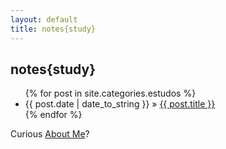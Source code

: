 ```yaml
---
layout: default
title: notes{study}
---
```


<div id="home">
  <h2 class="orange">notes{study}</h2>
  <ul class="posts">
    {% for post in site.categories.estudos %}
      <li><span>{{ post.date | date_to_string }}</span> &raquo; <a href="{{ post.url }}">{{ post.title }}</a></li>
    {% endfor %}
  </ul>
 <p>Curious <a href="/about" class="orange">About Me</a>?</p>
<p></p>
</div>
